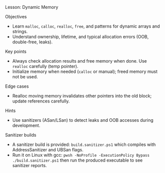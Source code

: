 Lesson: Dynamic Memory

Objectives
- Learn `malloc`, `calloc`, `realloc`, `free`, and patterns for dynamic arrays and strings.
- Understand ownership, lifetime, and typical allocation errors (OOB, double-free, leaks).

Key points
- Always check allocation results and free memory when done. Use `realloc` carefully (temp pointer).
- Initialize memory when needed (`calloc` or manual); freed memory must not be used.

Edge cases
- Realloc moving memory invalidates other pointers into the old block; update references carefully.

Hints
- Use sanitizers (ASan/LSan) to detect leaks and OOB accesses during development.

Sanitizer builds
- A sanitizer build is provided: `build.sanitizer.ps1` which compiles with AddressSanitizer and UBSan flags.
- Run it on Linux with gcc: `pwsh -NoProfile -ExecutionPolicy Bypass ./build.sanitizer.ps1` then run the produced executable to see sanitizer reports.

